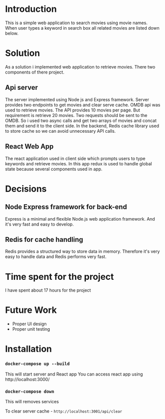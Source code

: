 # Introduction
This is a simple web application to search movies using movie names. When user types a keyword in search box all related movies are listed down below.

# Solution

As a solution i implemented web application to retrieve movies. There two components of there project.

## Api server
The server implemented using Node js and Express framework. Server provides two endpoints to get movies and clear serve cache. OMDB api was used to retrieve movies. The API provides 10 movies per page. But requirement is retrieve 20 movies. Two requests should be sent to the OMDB. So i used two async calls and get two arrays of movies and concat them and send it to the client side. In the backend, Redis cache library used to store cache so we can avoid unnecessary API calls.

## React Web App
The react application used in client side which prompts users to type keywords and retrieve movies. In this app redux is used to handle global state because several components used in app.


# Decisions

## Node Express framework for back-end
Express is a minimal and flexible Node.js web application framework. And it's very fast and easy to develop. 

## Redis for cache handling
Redis provides a structured way to store data in memory. Therefore it's very easy to handle data and Redis performs very fast.


# Time spent for the project
I have spent about 17 hours for the project


# Future Work
 - Proper UI design
 - Proper unit testing


# Installation

### `docker-compose up --build` 
This will start server and React app
You can access react app using http://localhost:3000/

### `docker-compose down`
This will removes services

To clear server cache - `http://localhost:3001/api/clear`
